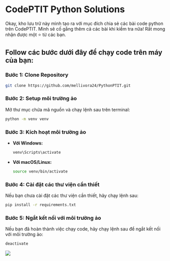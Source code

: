 # CodePTIT Python Solutions

Okay, kho lưu trữ này mình tạo ra với mục đích chia sẻ các bài code python trên CodePTIT. Mình sẽ cố gắng thêm cả các bài khi kiểm tra nữa!
Rất mong nhận được một ⭐ từ các bạn.

## Follow các bước dưới đây để chạy code trên máy của bạn:

### Bước 1: Clone Repository
```bash
git clone https://github.com/mellivora24/PythonPTIT.git
```

### Bước 2: Setup môi trường ảo
Mở thư mục chứa mã nguồn và chạy lệnh sau trên terminal:
```bash
python -m venv venv
```

### Bước 3: Kích hoạt môi trường ảo
- **Với Windows:**
  ```bash
  venv\Scripts\activate
  ```

- **Với macOS/Linux:**
  ```bash
  source venv/bin/activate
  ```

### Bước 4: Cài đặt các thư viện cần thiết
Nếu bạn chưa cài đặt các thư viện cần thiết, hãy chạy lệnh sau:
```bash
pip install -r requirements.txt
```

### Bước 5: Ngắt kết nối với môi trường ảo
Nếu bạn đã hoàn thành việc chạy code, hãy chạy lệnh sau để ngắt kết nối với môi trường ảo:
```bash
deactivate
```

<img src="https://komarev.com/ghpvc/?username=thanhquyet24ptit">